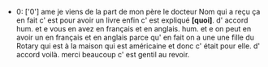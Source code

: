  * 0: ['0']
	ame je viens de la part de mon père le docteur Nom qui a reçu ça en fait c' est pour avoir un livre enfin c' est expliqué **[quoi]**.
	 d' accord hum.
	 et e vous en avez en français et en anglais.
	 hum.
	 et e on peut en avoir un en français et en anglais parce qu' en fait on a une une fille du Rotary qui est à la maison qui est américaine et donc c' était pour elle.
	 d' accord voilà.
	 merci beaucoup c' est gentil au revoir.
	
